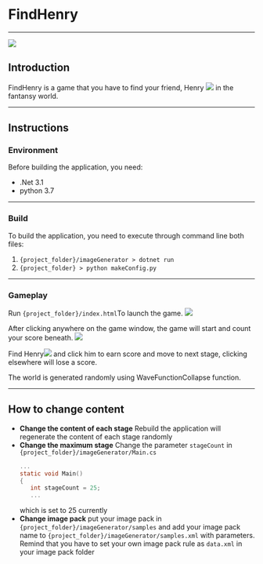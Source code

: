 # FindHenry
---
![](https://i.imgur.com/YxyhIyQ.png)

## Introduction


FindHenry is a game that you have to find your friend, Henry
![](https://i.imgur.com/HnoXRiZ.png)
in the fantansy world.

---

## Instructions
### Environment
Before building the application, you need:
 - .Net 3.1
 - python 3.7
----
### Build
To build the application, you need to execute through command line both files:
 1.  ```{project_folder}/imageGenerator > dotnet run ```
 3.  ```{project_folder} > python makeConfig.py```

----
### Gameplay
Run ```{project_folder}/index.html```To launch the game.
![](https://i.imgur.com/lPSLoth.png)

After clicking anywhere on the game window, the game will start and count your score beneath.
![](https://i.imgur.com/L17DzA0.png)

Find Henry![](https://i.imgur.com/HnoXRiZ.png) and click him to earn score and move to next stage, clicking elsewhere will lose a score.

The world is generated randomly using WaveFunctionCollapse function.

----

## How to change content

 - **Change the content of each stage**
     Rebuild the application will regenerate the content of each stage randomly
 - **Change the maximum stage**
     Change the parameter ```stageCount``` in ```{project_folder}/imageGenerator/Main.cs```
     ```c sharp
     ...
     static void Main()
    {
        int stageCount = 25;
        ...
     ```
     which is set to 25 currently
 - **Change image pack**
    put your image pack in ```{project_folder}/imageGenerator/samples```
    and add your image pack name to  ```{project_folder}/imageGenerator/samples.xml``` with parameters.
    Remind that you have to set your own image pack rule as ```data.xml``` in your image pack folder
